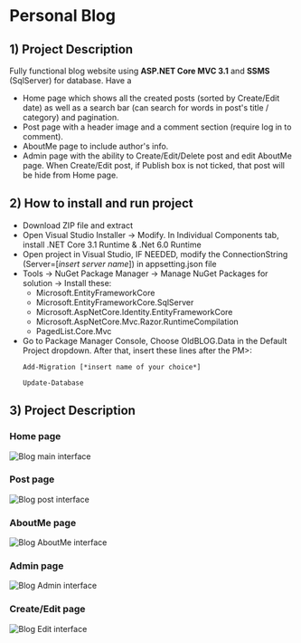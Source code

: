 # Personal Blog 

## 1) Project Description
Fully functional blog website using **ASP.NET Core MVC 3.1** and **SSMS** (SqlServer) for database. Have a 
+ Home page which shows all the created posts (sorted by Create/Edit date) as well as a search bar (can search for words in post's title / category) and pagination.
+ Post page with a header image and a comment section (require log in to comment).
+ AboutMe page to include author's info.
+ Admin page with the ability to Create/Edit/Delete post and edit AboutMe page. When Create/Edit post, if Publish box is not ticked, that post will be hide from Home page.

## 2) How to install and run project
+ Download ZIP file and extract
+ Open Visual Studio Installer -> Modify. In Individual Components tab, install .NET Core 3.1 Runtime & .Net 6.0 Runtime
+ Open project in Visual Studio, IF NEEDED, modify the ConnectionString (Server=[*insert server name*]) in appsetting.json file
+ Tools -> NuGet Package Manager -> Manage NuGet Packages for solution -> Install these:
  + Microsoft.EntityFrameworkCore
  + Microsoft.EntityFrameworkCore.SqlServer 
  + Microsoft.AspNetCore.Identity.EntityFrameworkCore
  + Microsoft.AspNetCore.Mvc.Razor.RuntimeCompilation
  + PagedList.Core.Mvc
+ Go to Package Manager Console, Choose OldBLOG.Data in the Default Project dropdown. After that, insert these lines after the PM>:
  ```
  Add-Migration [*insert name of your choice*]
  ```
  ```
  Update-Database
  ```

## 3) Project Description
### Home page
![Blog main interface](https://github.com/QKhanhGT6/PersonalBlog/assets/153789536/ff5f253e-41ac-4502-9613-6e8fe5300d60)

### Post page
![Blog post interface](https://github.com/QKhanhGT6/PersonalBlog/assets/153789536/1a687412-c241-46aa-a4d8-5164d9885ce5)

### AboutMe page
![Blog AboutMe interface](https://github.com/QKhanhGT6/PersonalBlog/assets/153789536/0cd885fc-a902-404b-8a3d-d68c1e1505b6)

### Admin page
![Blog Admin interface](https://github.com/QKhanhGT6/PersonalBlog/assets/153789536/612fb1e3-218c-4e29-823e-350d23c99f6d)

### Create/Edit page
![Blog Edit interface](https://github.com/QKhanhGT6/PersonalBlog/assets/153789536/fbc30c7a-982e-460c-b9dd-3d4c63c4102c)
